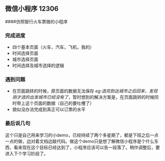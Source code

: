 ## 微信小程序 12306
####仿照智行火车票做的小程序

### 完成进度

- 四个基本页面（火车，汽车，飞机，我的）
- 时间选择页面
- 城市选择页面
- 时间选择及城市选择的逻辑



### 遇到问题

- 在页面跳转的时候，原页面的数据无法保存 *eg:选完到达城市之后回来，发现刚才选的出发城市已经没有了*，暂时想到的解决方案是，在页面跳转的时候同时带上这个页面的数据（自己的要吐槽了）
- 貌似没办法完成到真正可以订票的水平



### 最后说几句

​	这个只是自己用来学习的小demo，已经持续了两个多星期了，都是下班之后一点一点的做，边对着文档边敲代码。做这个demo只是想了解微信小程序是个什么东西，看来现在这个目标已经达到了，小程序应该可以告一段落了。稍作调整后，要进入下个学习阶段了。